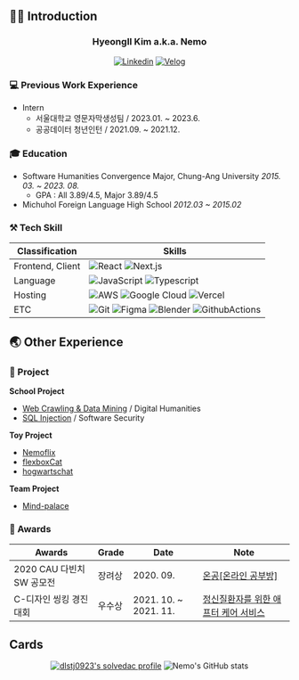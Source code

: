 <!-- ![header](https://capsule-render.vercel.app/api?type=wave&color=auto&height=300&section=header&text=s&fontSize=90) -->

## 🙋‍♂️ Introduction
<div align="center">
<h3>HyeongIl Kim a.k.a. Nemo</h3>

[![Linkedin](https://img.shields.io/badge/linkedin%20-%230077B5.svg?&style=for-the-badge&logo=linkedin&logoColor=white)](https://www.linkedin.com/in/%ED%98%95%EC%9D%BC-%EA%B9%80-0bb74a26a/)
[![Velog](https://img.shields.io/badge/-Velog-2EC866?style=for-the-badge&logo=Velog&logoColor=white)](https://velog.io/@khi4752)

<!-- **[현재 회사]() Frontend Developer**
<br />
**(from 2021.12 ~ Now)** -->

</div>

### 💻 Previous Work Experience
- Intern
  - 서울대학교 영문자막생성팀 / 2023.01. ~ 2023.6.
  - 공공데이터 청년인턴 / 2021.09. ~ 2021.12.
<!-- - Full-Time
  - []() / 2023.01. ~ 2023.01. -->

### 🎓 Education
- Software Humanities Convergence Major, Chung-Ang University *2015. 03. ~ 2023. 08.*
  - GPA : All 3.89/4.5, Major 3.89/4.5
- Michuhol Foreign Language High School *2012.03 ~ 2015.02*


### ⚒ Tech Skill
|Classification|Skills|
|---|---|
|Frontend, Client|![React](https://img.shields.io/badge/react%20-%2320232a.svg?&style=for-the-badge&logo=react&logoColor=%2361DAFB) ![Next.js](https://img.shields.io/badge/Next.js-%23323330.svg?style=for-the-badge&logo=Next.js&logoColor=%3178C6)
|Language|![JavaScript](https://img.shields.io/badge/javascript-%23323330.svg?style=for-the-badge&logo=javascript&logoColor=%23F7DF1E) ![Typescript](https://img.shields.io/badge/typescript%20-%23007ACC.svg?&style=for-the-badge&logo=typescript&logoColor=white)|
|Hosting|![AWS](https://img.shields.io/badge/AWS%20-%23FF9900.svg?&style=for-the-badge&logo=amazon-aws&logoColor=white) ![Google Cloud](https://img.shields.io/badge/Google%20Cloud-%234285F4.svg?&style=for-the-badge&logo=google-cloud&logoColor=white) ![Vercel](https://img.shields.io/badge/vercel%20-%23000000.svg?&style=for-the-badge&logo=vercel&logoColor=white)|
|ETC|![Git](https://img.shields.io/badge/git%20-%23F05033.svg?&style=for-the-badge&logo=git&logoColor=white) ![Figma](https://img.shields.io/badge/figma%20-%23F24E1E.svg?&style=for-the-badge&logo=figma&logoColor=white) ![Blender](https://img.shields.io/badge/blender%20-%23F5792A.svg?&style=for-the-badge&logo=blender&logoColor=white) ![GithubActions](https://img.shields.io/badge/github%20actions%20-%232671E5.svg?&style=for-the-badge&logo=github%20actions&logoColor=white)|

<!-- |Language - Useable|![node.js](https://img.shields.io/badge/node.js%20-%2343853D.svg?&style=for-the-badge&logo=node.js&logoColor=white) ![Python](https://img.shields.io/badge/python-3670A0?style=for-the-badge&logo=python&logoColor=ffdd54)|
|Backend, Server|![Express.js](https://img.shields.io/badge/express.js%20-%23404d59.svg?&logo=Express&style=for-the-badge) ![node.js](https://img.shields.io/badge/node.js%20-%2343853D.svg?&style=for-the-badge&logo=node.js&logoColor=white) ![flask](https://img.shields.io/badge/flask%20-%23000.svg?&style=for-the-badge&logo=flask&logoColor=white)
|Databases|![MongoDB](https://img.shields.io/badge/MongoDB-%234ea94b.svg?&style=for-the-badge&logo=mongodb&logoColor=white) ![Postgres](https://img.shields.io/badge/postgres-%23316192.svg?&style=for-the-badge&logo=postgresql&logoColor=white) ![MySQl](https://img.shields.io/b
|DevOps|![Docker](https://img.shields.io/badge/docker-%230db7ed.svg?style=for-the-badge&logo=docker&logoColor=white) ![Kubernetes](https://img.shields.io/badge/kubernetes-%23326ce5.svg?style=for-the-badge&logo=kubernetes&logoColor=white)adge/mysql-%2300f.svg?&style=for-the-badge&logo=mysql&logoColor=white)| -->

## 🌏 Other Experience
### 📝 Project
**School Project**
 - [Web Crawling & Data Mining](https://drive.google.com/file/d/1qD56_zVjbxMY1e3y6H9manW8UH9D7e0j/view?usp=sharing) / Digital Humanities
 - [SQL Injection](https://www.canva.com/design/DAFVFQvMLX0/cuE6suN3MRktA1AIAYkcUg/edit?utm_content=DAFVFQvMLX0&utm_campaign=designshare&utm_medium=link2&utm_source=sharebutton) / Software Security

**Toy Project**
 - [Nemoflix](https://github.com/brother1-4752/nemoflix)
 - [flexboxCat](https://github.com/brother1-4752/flexboxCat)
 - [hogwartschat](https://github.com/brother1-4752/hogwartschat-v1)

 **Team Project**
 - [Mind-palace](https://github.com/miind-palace/mind-palace-FE)
 <!-- - [KB Finance AI Summarizer](https://github.com/brother1-4752/kb-finance-ai-summarizer) -->

### 🏅 Awards
|Awards|Grade|Date|Note|
|---|---|---|---|
|2020 CAU 다빈치 SW 공모전 |장려상|2020. 09.|[온공[온라인 공부방]](https://www.swaicau.com/data/file/exhibit_2020/3698592639_nWGivd4L_9b2dd5188de70a1b25a3e46484b75777e14597ef.jpg)|
|C-디자인 씽킹 경진대회 |우수상|2021. 10. ~ 2021. 11.|[정신질환자를 위한 애프터 케어 서비스](https://docs.google.com/presentation/d/1oiymgX1HxOvbnKq6dI7k2mhDcGYhL2MZt6002953zqU/edit?usp=sharing)|

<!-- ### 📜 Certificate
 - [정보처리기사](https://www.q-net.or.kr/crf005.do?id=crf00505&jmCd=1320)(Engineer Information Processing), HRD Korea *2023. 00. ~ Now* -->

<!-- ### Activity
**Presentation**
 - [기술이름]("발표 영상링크") in [발표 조직]("발표 조직링크") -->

## Cards
<div align="center">

[![dlstj0923's solvedac profile](http://mazassumnida.wtf/api/v2/generate_badge?boj=khi4752)](https://solved.ac/profile/khi4752)
![Nemo's GitHub stats](https://github-readme-stats.vercel.app/api?username=brother1-4752&show_icons=true&theme=dark)

</div>
